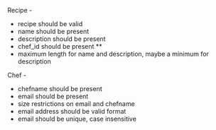 Recipe -
- recipe should be valid
- name should be present
- description should be present
- chef_id should be present **
- maximum length for name and description, maybe a minimum for description


Chef -
- chefname should be present
- email should be present
- size restrictions on email and chefname
- email address should be valid format
- email should be unique, case insensitive
